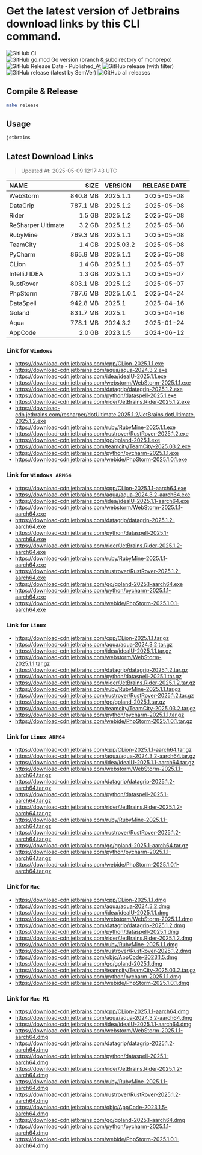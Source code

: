 # Get the latest version of Jetbrains download links by this CLI command.

![GitHub CI](https://github.com/designinlife/jetbrains/actions/workflows/ci.yml/badge.svg)
![GitHub go.mod Go version (branch & subdirectory of monorepo)](https://img.shields.io/github/go-mod/go-version/designinlife/jetbrains/master)
![GitHub Release Date - Published_At](https://img.shields.io/github/release-date/designinlife/jetbrains)
![GitHub release (with filter)](https://img.shields.io/github/v/release/designinlife/jetbrains)
![GitHub release (latest by SemVer)](https://img.shields.io/github/downloads/designinlife/jetbrains/v1.1.12/total)
![GitHub all releases](https://img.shields.io/github/downloads/designinlife/jetbrains/total)

## Compile & Release

```bash
make release
```

## Usage

```bash
jetbrains
```

## Latest Download Links

> Updated At: 2025-05-09 12:17:43 UTC

| NAME | SIZE | VERSION | RELEASE DATE |
| :-- | --: | :-- | :--: |
| WebStorm | 840.8 MB | 2025.1.1 | 2025-05-08 |
| DataGrip | 787.1 MB | 2025.1.2 | 2025-05-08 |
| Rider | 1.5 GB | 2025.1.2 | 2025-05-08 |
| ReSharper Ultimate | 3.2 GB | 2025.1.2 | 2025-05-08 |
| RubyMine | 769.3 MB | 2025.1.1 | 2025-05-08 |
| TeamCity | 1.4 GB | 2025.03.2 | 2025-05-08 |
| PyCharm | 865.9 MB | 2025.1.1 | 2025-05-08 |
| CLion | 1.4 GB | 2025.1.1 | 2025-05-07 |
| IntelliJ IDEA | 1.3 GB | 2025.1.1 | 2025-05-07 |
| RustRover | 803.1 MB | 2025.1.2 | 2025-05-07 |
| PhpStorm | 787.6 MB | 2025.1.0.1 | 2025-04-24 |
| DataSpell | 942.8 MB | 2025.1 | 2025-04-16 |
| Goland | 831.7 MB | 2025.1 | 2025-04-16 |
| Aqua | 778.1 MB | 2024.3.2 | 2025-01-24 |
| AppCode | 2.0 GB | 2023.1.5 | 2024-06-12 |

### Link for `Windows`

* <https://download-cdn.jetbrains.com/cpp/CLion-2025.1.1.exe>
* <https://download-cdn.jetbrains.com/aqua/aqua-2024.3.2.exe>
* <https://download-cdn.jetbrains.com/idea/ideaIU-2025.1.1.exe>
* <https://download-cdn.jetbrains.com/webstorm/WebStorm-2025.1.1.exe>
* <https://download-cdn.jetbrains.com/datagrip/datagrip-2025.1.2.exe>
* <https://download-cdn.jetbrains.com/python/dataspell-2025.1.exe>
* <https://download-cdn.jetbrains.com/rider/JetBrains.Rider-2025.1.2.exe>
* <https://download-cdn.jetbrains.com/resharper/dotUltimate.2025.1.2/JetBrains.dotUltimate.2025.1.2.exe>
* <https://download-cdn.jetbrains.com/ruby/RubyMine-2025.1.1.exe>
* <https://download-cdn.jetbrains.com/rustrover/RustRover-2025.1.2.exe>
* <https://download-cdn.jetbrains.com/go/goland-2025.1.exe>
* <https://download-cdn.jetbrains.com/teamcity/TeamCity-2025.03.2.exe>
* <https://download-cdn.jetbrains.com/python/pycharm-2025.1.1.exe>
* <https://download-cdn.jetbrains.com/webide/PhpStorm-2025.1.0.1.exe>

### Link for `Windows ARM64`

* <https://download-cdn.jetbrains.com/cpp/CLion-2025.1.1-aarch64.exe>
* <https://download-cdn.jetbrains.com/aqua/aqua-2024.3.2-aarch64.exe>
* <https://download-cdn.jetbrains.com/idea/ideaIU-2025.1.1-aarch64.exe>
* <https://download-cdn.jetbrains.com/webstorm/WebStorm-2025.1.1-aarch64.exe>
* <https://download-cdn.jetbrains.com/datagrip/datagrip-2025.1.2-aarch64.exe>
* <https://download-cdn.jetbrains.com/python/dataspell-2025.1-aarch64.exe>
* <https://download-cdn.jetbrains.com/rider/JetBrains.Rider-2025.1.2-aarch64.exe>
* <https://download-cdn.jetbrains.com/ruby/RubyMine-2025.1.1-aarch64.exe>
* <https://download-cdn.jetbrains.com/rustrover/RustRover-2025.1.2-aarch64.exe>
* <https://download-cdn.jetbrains.com/go/goland-2025.1-aarch64.exe>
* <https://download-cdn.jetbrains.com/python/pycharm-2025.1.1-aarch64.exe>
* <https://download-cdn.jetbrains.com/webide/PhpStorm-2025.1.0.1-aarch64.exe>

### Link for `Linux`

* <https://download-cdn.jetbrains.com/cpp/CLion-2025.1.1.tar.gz>
* <https://download-cdn.jetbrains.com/aqua/aqua-2024.3.2.tar.gz>
* <https://download-cdn.jetbrains.com/idea/ideaIU-2025.1.1.tar.gz>
* <https://download-cdn.jetbrains.com/webstorm/WebStorm-2025.1.1.tar.gz>
* <https://download-cdn.jetbrains.com/datagrip/datagrip-2025.1.2.tar.gz>
* <https://download-cdn.jetbrains.com/python/dataspell-2025.1.tar.gz>
* <https://download-cdn.jetbrains.com/rider/JetBrains.Rider-2025.1.2.tar.gz>
* <https://download-cdn.jetbrains.com/ruby/RubyMine-2025.1.1.tar.gz>
* <https://download-cdn.jetbrains.com/rustrover/RustRover-2025.1.2.tar.gz>
* <https://download-cdn.jetbrains.com/go/goland-2025.1.tar.gz>
* <https://download-cdn.jetbrains.com/teamcity/TeamCity-2025.03.2.tar.gz>
* <https://download-cdn.jetbrains.com/python/pycharm-2025.1.1.tar.gz>
* <https://download-cdn.jetbrains.com/webide/PhpStorm-2025.1.0.1.tar.gz>

### Link for `Linux ARM64`

* <https://download-cdn.jetbrains.com/cpp/CLion-2025.1.1-aarch64.tar.gz>
* <https://download-cdn.jetbrains.com/aqua/aqua-2024.3.2-aarch64.tar.gz>
* <https://download-cdn.jetbrains.com/idea/ideaIU-2025.1.1-aarch64.tar.gz>
* <https://download-cdn.jetbrains.com/webstorm/WebStorm-2025.1.1-aarch64.tar.gz>
* <https://download-cdn.jetbrains.com/datagrip/datagrip-2025.1.2-aarch64.tar.gz>
* <https://download-cdn.jetbrains.com/python/dataspell-2025.1-aarch64.tar.gz>
* <https://download-cdn.jetbrains.com/rider/JetBrains.Rider-2025.1.2-aarch64.tar.gz>
* <https://download-cdn.jetbrains.com/ruby/RubyMine-2025.1.1-aarch64.tar.gz>
* <https://download-cdn.jetbrains.com/rustrover/RustRover-2025.1.2-aarch64.tar.gz>
* <https://download-cdn.jetbrains.com/go/goland-2025.1-aarch64.tar.gz>
* <https://download-cdn.jetbrains.com/python/pycharm-2025.1.1-aarch64.tar.gz>
* <https://download-cdn.jetbrains.com/webide/PhpStorm-2025.1.0.1-aarch64.tar.gz>

### Link for `Mac`

* <https://download-cdn.jetbrains.com/cpp/CLion-2025.1.1.dmg>
* <https://download-cdn.jetbrains.com/aqua/aqua-2024.3.2.dmg>
* <https://download-cdn.jetbrains.com/idea/ideaIU-2025.1.1.dmg>
* <https://download-cdn.jetbrains.com/webstorm/WebStorm-2025.1.1.dmg>
* <https://download-cdn.jetbrains.com/datagrip/datagrip-2025.1.2.dmg>
* <https://download-cdn.jetbrains.com/python/dataspell-2025.1.dmg>
* <https://download-cdn.jetbrains.com/rider/JetBrains.Rider-2025.1.2.dmg>
* <https://download-cdn.jetbrains.com/ruby/RubyMine-2025.1.1.dmg>
* <https://download-cdn.jetbrains.com/rustrover/RustRover-2025.1.2.dmg>
* <https://download-cdn.jetbrains.com/objc/AppCode-2023.1.5.dmg>
* <https://download-cdn.jetbrains.com/go/goland-2025.1.dmg>
* <https://download-cdn.jetbrains.com/teamcity/TeamCity-2025.03.2.tar.gz>
* <https://download-cdn.jetbrains.com/python/pycharm-2025.1.1.dmg>
* <https://download-cdn.jetbrains.com/webide/PhpStorm-2025.1.0.1.dmg>

### Link for `Mac M1`

* <https://download-cdn.jetbrains.com/cpp/CLion-2025.1.1-aarch64.dmg>
* <https://download-cdn.jetbrains.com/aqua/aqua-2024.3.2-aarch64.dmg>
* <https://download-cdn.jetbrains.com/idea/ideaIU-2025.1.1-aarch64.dmg>
* <https://download-cdn.jetbrains.com/webstorm/WebStorm-2025.1.1-aarch64.dmg>
* <https://download-cdn.jetbrains.com/datagrip/datagrip-2025.1.2-aarch64.dmg>
* <https://download-cdn.jetbrains.com/python/dataspell-2025.1-aarch64.dmg>
* <https://download-cdn.jetbrains.com/rider/JetBrains.Rider-2025.1.2-aarch64.dmg>
* <https://download-cdn.jetbrains.com/ruby/RubyMine-2025.1.1-aarch64.dmg>
* <https://download-cdn.jetbrains.com/rustrover/RustRover-2025.1.2-aarch64.dmg>
* <https://download-cdn.jetbrains.com/objc/AppCode-2023.1.5-aarch64.dmg>
* <https://download-cdn.jetbrains.com/go/goland-2025.1-aarch64.dmg>
* <https://download-cdn.jetbrains.com/python/pycharm-2025.1.1-aarch64.dmg>
* <https://download-cdn.jetbrains.com/webide/PhpStorm-2025.1.0.1-aarch64.dmg>
